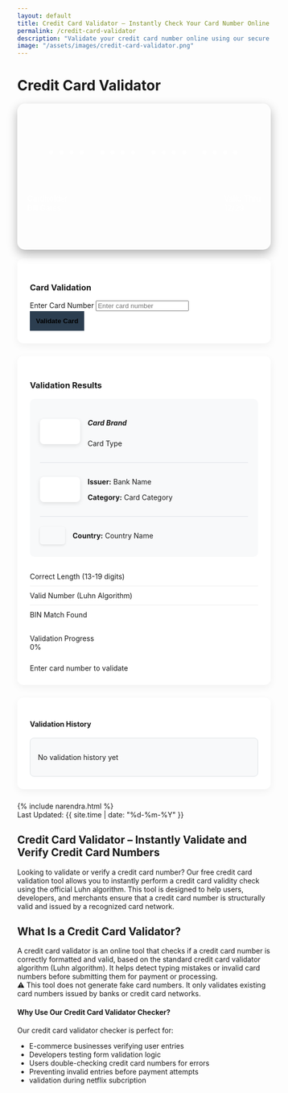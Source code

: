 ```yaml
---
layout: default
title: Credit Card Validator – Instantly Check Your Card Number Online
permalink: /credit-card-validator
description: "Validate your credit card number online using our secure and free Credit Card Validator tool. Instantly check card type, issuer, BIN, and Luhn algorithm accuracy."
image: "/assets/images/credit-card-validator.png"
---
```

<style>
       
 .card-display {
      height: 250px;
      border-radius: 15px;
      color: white;
      padding: 20px;
      background-image: url('https://wallpapercave.com/wp/wp2593836.jpg');
      background-size: cover;
      box-shadow: 0 8px 20px rgba(0,0,0,0.3);
      position: relative;
      overflow: hidden;
        }
        
        .card-logo {
            position: absolute;
            top: 20px;
            right: 20px;
            width: 80px;
            height: 50px;
            display: flex;
            align-items: center;
            justify-content: center;
            z-index: 2;
        }
        
        .card-logo img {
            max-width: 100%;
            max-height: 100%;
            object-fit: contain;
        }
        
        .card-number {
            font-size: 1.8rem;
            letter-spacing: 3px;
            margin-top: 60px;
            font-family: monospace;
            z-index: 2;
            text-align: center;
            font-weight: 500;
        }

  
        .validator-container {
            background-color: white;
            border-radius: 12px;
            box-shadow: 0 5px 15px rgba(0,0,0,0.05);
            padding: 25px;
            margin-bottom: 25px;
        }
        
        .result-card {
            background-color: #f8f9fa;
            border-radius: 10px;
            padding: 20px;
            margin-bottom: 20px;
        }
        
        .brand-info {
            display: flex;
            align-items: center;
            padding-bottom: 15px;
            border-bottom: 1px solid #dee2e6;
            margin-bottom: 15px;
        }
        
        .brand-logo {
            width: 80px;
            height: 50px;
            background: white;
            border-radius: 8px;
            display: flex;
            align-items: center;
            justify-content: center;
            box-shadow: 0 3px 8px rgba(0,0,0,0.1);
            overflow: hidden;
            margin-right: 15px;
        }
        
        .brand-logo img {
            max-width: 90%;
            max-height: 90%;
            object-fit: contain;
        }
        
        .issuer-info {
            display: flex;
            align-items: center;
            margin-bottom: 15px;
        }
        
        .issuer-logo {
            width: 80px;
            height: 50px;
            background: white;
            border-radius: 8px;
            display: flex;
            align-items: center;
            justify-content: center;
            box-shadow: 0 3px 8px rgba(0,0,0,0.1);
            overflow: hidden;
            margin-right: 15px;
        }
        
        .issuer-logo img {
            max-width: 90%;
            max-height: 90%;
            object-fit: contain;
        }
        
        .country-info {
            display: flex;
            align-items: center;
            padding-top: 15px;
            border-top: 1px solid #dee2e6;
            margin-top: 15px;
        }
        
        .country-flag {
            width: 50px;
            height: 35px;
            border-radius: 5px;
            overflow: hidden;
            box-shadow: 0 2px 5px rgba(0,0,0,0.1);
            margin-right: 15px;
            
        }
       .card-bottom {
     margin-top: 65px;
      display: flex;
      justify-content: space-between;
      font-size: 0.95rem;
    }
        
        .country-flag img {
            width: 100%;
            height: 100%;
            object-fit: cover;
        }
        
        .validation-checks {
            margin: 20px 0;
        }
        
        .check-item {
            display: flex;
            justify-content: space-between;
            padding: 10px 0;
            border-bottom: 1px solid #eee;
        }
        
        .check-item:last-child {
            border-bottom: none;
        }
        
        .progress {
            height: 10px;
            margin-top: 15px;
        }
        
        .history-container {
            max-height: 300px;
            overflow-y: auto;
            border: 1px solid #dee2e6;
            border-radius: 8px;
            padding: 15px;
            background: #f8f9fa;
        }
        
        .history-item {
            padding: 10px;
            border-bottom: 1px solid #eee;
            display: flex;
            justify-content: space-between;
            align-items: center;
        }
        
        .history-item:last-child {
            border-bottom: none;
        }
        
        .history-card-number {
            font-family: monospace;
            letter-spacing: 1px;
        }
        
        .btn-primary {
            background: #2c3e50;
            border: none;
            padding: 12px;
            font-weight: 600;
        }
        
        .btn-primary:hover {
            background: #1a2a6c;
        }
        
        .not-assigned {
            background-color: #f8f9fa;
            border: 1px dashed #dee2e6;
            color: #6c757d;
            display: flex;
            align-items: center;
            justify-content: center;
            text-align: center;
            padding: 10px;
            border-radius: 8px;
        }
        
        @media (max-width: 576px) {
            .card-number {
                font-size: 1.4rem;
            }
            
            .brand-logo, .issuer-logo {
                width: 60px;
                height: 40px;
            }
        }
     
    </style>
 <div class="row">
    <h1 class="mb-3 text-center text-primary">Credit Card Validator</h1>
<!-- left side -->
 <div class="col-md-6">
        <div class="card-display">
            <div class="card-logo" id="cardBrandLogo">
                <i class="fas fa-credit-card text-white" style="font-size: 2.5rem;"></i>
            </div>
            <div class="card-number" id="displayCardNumber">•••• •••• •••• ••••</div>
            <div class="card-bottom">
        <div>
          <div class="text-uppercase">Cardholder</div>
          <div>Bill Gates</div>
        </div>
        <div class="text-end">
          <div class="text-uppercase">Valid Thru</div>
          <div>12/29</div>
        </div>
      </div>
        </div>
        <br>
        <div class="validator-container shadow">
            <h3 class="mb-4"><i class="fas fa-credit-card me-2"></i>Card Validation</h3>
            <div class="mb-4">
                <label class="form-label">Enter Card Number</label>
                <input type="text" class="form-control form-control-lg" id="cardNumber" 
                       placeholder="Enter card number" maxlength="19">
            </div>
            <div class="d-grid">
                <button id="validateBtn" class="btn btn-primary btn-lg">
                    <i class="fas fa-check-circle me-2"></i>Validate Card
                </button>
            </div>
        </div>
        </div>
        <!-- right side -->
        <div class="col-md-6">
        <div class="validator-container shadow">
            <h3 class="mb-4"><i class="fas fa-clipboard-check me-2"></i>Validation Results</h3>
            <div class="result-card">
                <div class="brand-info">
                    <div class="brand-logo" id="resultBrandLogo">
                        <i class="fas fa-credit-card"></i>
                    </div>
                    <div>
                        <h5 class="mb-1" id="cardBrand">Card Brand</h5>
                        <p class="mb-0 text-muted" id="cardType">Card Type</p>
                    </div>
                </div>
                <div class="issuer-info">
                    <div class="issuer-logo" id="issuerLogo">
                        <i class="fas fa-university"></i>
                    </div>
                    <div>
                        <p class="mb-1"><strong>Issuer:</strong> <span id="issuerName">Bank Name</span></p>
                        <p class="mb-0"><strong>Category:</strong> <span id="cardCategory">Card Category</span></p>
                    </div>
                </div>
                <div class="country-info">
                    <div class="country-flag " id="countryFlag">
                        <i class="fas fa-flag"></i>
                    </div>
                    <div>
                        <p class="mb-0"><strong>Country:</strong> <span id="countryName">Country Name</span></p>
                    </div>
                </div>
            </div>
            <div class="validation-checks">
                <div class="check-item">
                    <span>Correct Length (13-19 digits)</span>
                    <span id="lengthCheck">
                        <i class="fas fa-times-circle text-danger"></i>
                    </span>
                </div>
                <div class="check-item">
                    <span>Valid Number (Luhn Algorithm)</span>
                    <span id="numberCheck">
                        <i class="fas fa-times-circle text-danger"></i>
                    </span>
                </div>
                <div class="check-item">
                    <span>BIN Match Found</span>
                    <span id="binCheck">
                        <i class="fas fa-times-circle text-danger"></i>
                    </span>
                </div>
            </div>
            <div class="d-flex justify-content-between mb-2">
                <div>Validation Progress</div>
                <div id="progressPercent">0%</div>
            </div>
            <div class="progress">
                <div class="progress-bar" id="validationProgress" 
                     role="progressbar" style="width: 0%"></div>
            </div>
            <div class="mt-4 text-center">
                <div id="cardStatus" class="fw-bold fs-5 text-muted">Enter card number to validate</div>
            </div>
        </div>
           </div>
        <div class="validator-container">
            <h4 class="mb-3"><i class="fas fa-history me-2"></i>Validation History</h4>
            <div class="history-container" id="historyContainer">
                <div class="text-center py-4 text-muted">
                    <i class="fas fa-clock fa-2x mb-2"></i>
                    <p>No validation history yet</p>
                </div>
            </div>
        </div>
    </div>


<!-- Article Content -->
 <div class="article-container">
      <div class="d-flex flex-wrap justify-content-between align-items-center mb-4 pb-3 border-bottom">
        <div class="d-flex align-items-center">
          <div class=" p-2 "></div>
          <div>{% include narendra.html %}</div>
        </div>
        <div class="text-muted p-3">
          <i class="fas fa-calendar me-1"></i>Last Updated: {{ site.time | date: "%d-%m-%Y" }}
        </div>
      </div>

<!-- Section -->
<section class="mb-5">
 <h2>Credit Card Validator – Instantly Validate and Verify Credit Card Numbers</h2>
   <p>Looking to validate or verify a credit card number? Our free credit card validation tool allows you to instantly perform a credit card validity check using the official Luhn algorithm. This tool is designed to help users, developers, and merchants ensure that a credit card number is structurally valid and issued by a recognized card network.</p>
  
  <h2 class="card-title text-primary">What Is a Credit Card Validator?</h2>
      <p class="card-text">A credit card validator is an online tool that checks if a credit card number is correctly formatted and valid, based on the standard credit card validator algorithm (Luhn algorithm). It helps detect typing mistakes or invalid card numbers before submitting them for payment or processing.<br>⚠️ This tool does not generate fake card numbers. It only validates existing card numbers issued by banks or credit card networks.</p>
    <div class="bg-light p-4 rounded mt-4">
      <h4 class="text-primary"><i class="fas fa-star me-2"></i>Why Use Our Credit Card Validator Checker?</h4><p>Our credit card validator checker is perfect for:</p>
        <ul class="list-group list-group-flush">
         <li class="list-group-item bg-light"><i class="fas fa-check-circle text-success me-2"></i>E-commerce businesses verifying user entries</li>
         <li class="list-group-item bg-light"><i class="fas fa-check-circle text-success me-2"></i>Developers testing form validation logic</li>
         <li class="list-group-item bg-light"><i class="fas fa-check-circle text-success me-2"></i>Users double-checking credit card numbers for errors</li>
         <li class="list-group-item bg-light"><i class="fas fa-check-circle text-success me-2"></i>Preventing invalid entries before payment attempts</li>
         <li class="list-group-item bg-light"><i class="fas fa-check-circle text-success me-2"></i>validation during netflix subcription</li>
        </ul>
     </div>
 




<script src="/assets/js/credit-card-validate.js"></script>




